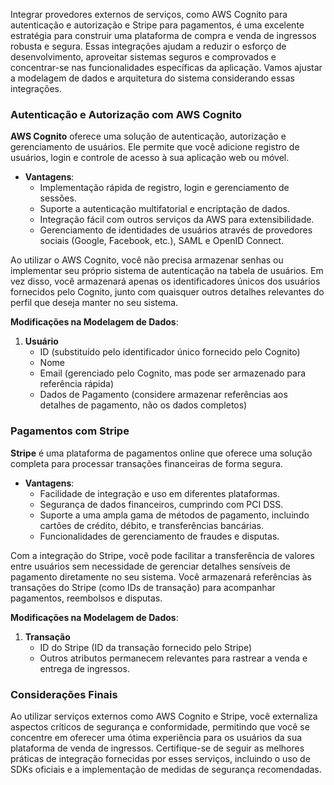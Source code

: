 Integrar provedores externos de serviços, como AWS Cognito para autenticação e autorização e Stripe para pagamentos, é uma excelente estratégia para construir uma plataforma de compra e venda de ingressos robusta e segura. Essas integrações ajudam a reduzir o esforço de desenvolvimento, aproveitar sistemas seguros e comprovados e concentrar-se nas funcionalidades específicas da aplicação. Vamos ajustar a modelagem de dados e arquitetura do sistema considerando essas integrações.

### Autenticação e Autorização com AWS Cognito

**AWS Cognito** oferece uma solução de autenticação, autorização e gerenciamento de usuários. Ele permite que você adicione registro de usuários, login e controle de acesso à sua aplicação web ou móvel.

- **Vantagens**:
  - Implementação rápida de registro, login e gerenciamento de sessões.
  - Suporte a autenticação multifatorial e encriptação de dados.
  - Integração fácil com outros serviços da AWS para extensibilidade.
  - Gerenciamento de identidades de usuários através de provedores sociais (Google, Facebook, etc.), SAML e OpenID Connect.

Ao utilizar o AWS Cognito, você não precisa armazenar senhas ou implementar seu próprio sistema de autenticação na tabela de usuários. Em vez disso, você armazenará apenas os identificadores únicos dos usuários fornecidos pelo Cognito, junto com quaisquer outros detalhes relevantes do perfil que deseja manter no seu sistema.

**Modificações na Modelagem de Dados**:

1. **Usuário**
   - ID (substituído pelo identificador único fornecido pelo Cognito)
   - Nome
   - Email (gerenciado pelo Cognito, mas pode ser armazenado para referência rápida)
   - Dados de Pagamento (considere armazenar referências aos detalhes de pagamento, não os dados completos)

### Pagamentos com Stripe

**Stripe** é uma plataforma de pagamentos online que oferece uma solução completa para processar transações financeiras de forma segura.

- **Vantagens**:
  - Facilidade de integração e uso em diferentes plataformas.
  - Segurança de dados financeiros, cumprindo com PCI DSS.
  - Suporte a uma ampla gama de métodos de pagamento, incluindo cartões de crédito, débito, e transferências bancárias.
  - Funcionalidades de gerenciamento de fraudes e disputas.

Com a integração do Stripe, você pode facilitar a transferência de valores entre usuários sem necessidade de gerenciar detalhes sensíveis de pagamento diretamente no seu sistema. Você armazenará referências às transações do Stripe (como IDs de transação) para acompanhar pagamentos, reembolsos e disputas.

**Modificações na Modelagem de Dados**:

1. **Transação**
   - ID do Stripe (ID da transação fornecido pelo Stripe)
   - Outros atributos permanecem relevantes para rastrear a venda e entrega de ingressos.

### Considerações Finais

Ao utilizar serviços externos como AWS Cognito e Stripe, você externaliza aspectos críticos de segurança e conformidade, permitindo que você se concentre em oferecer uma ótima experiência para os usuários da sua plataforma de venda de ingressos. Certifique-se de seguir as melhores práticas de integração fornecidas por esses serviços, incluindo o uso de SDKs oficiais e a implementação de medidas de segurança recomendadas.